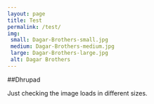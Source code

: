 ```yaml
---
layout: page
title: Test
permalink: /test/
img:
 small: Dagar-Brothers-small.jpg
 medium: Dagar-Brothers-medium.jpg
 large: Dagar-Brothers-large.jpg
 alt: Dagar Brothers
---
```


##Dhrupad

Just checking the image loads in different sizes.